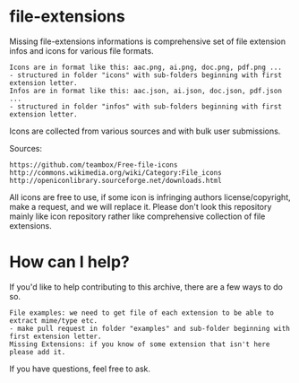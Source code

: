 file-extensions
===============

Missing file-extensions informations is comprehensive set of file extension infos and icons for various file formats.
    
    Icons are in format like this: aac.png, ai.png, doc.png, pdf.png ...
    - structured in folder "icons" with sub-folders beginning with first extension letter.
    Infos are in format like this: aac.json, ai.json, doc.json, pdf.json ...
    - structured in folder "infos" with sub-folders beginning with first extension letter.
    
Icons are collected from various sources and with bulk user submissions.

Sources:

    https://github.com/teambox/Free-file-icons
    http://commons.wikimedia.org/wiki/Category:File_icons
    http://openiconlibrary.sourceforge.net/downloads.html
    
All icons are free to use, if some icon is infringing authors license/copyright, make a request, and we will replace it.
Please don't look this repository mainly like icon repository rather like comprehensive collection of file extensions.

How can I help?
=========
If you'd like to help contributing to this archive, there are a few ways to do so.

    File examples: we need to get file of each extension to be able to extract mime/type etc.
    - make pull request in folder "examples" and sub-folder beginning with first extension letter.
    Missing Extensions: if you know of some extension that isn't here please add it.

If you have questions, feel free to ask.

